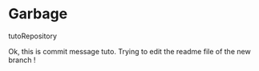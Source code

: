 # Garbage
tutoRepository


Ok, this is commit message tuto. Trying to edit the readme file of the new branch !

